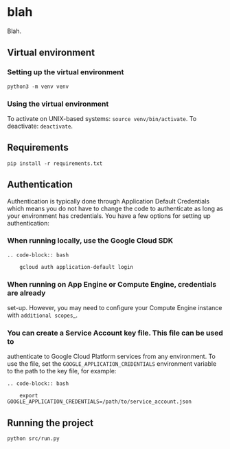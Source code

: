 # blah
Blah.


## Virtual environment

### Setting up the virtual environment

`python3 -m venv venv`

### Using the virtual environment

To activate on UNIX-based systems: `source venv/bin/activate`.
To deactivate: `deactivate`.

## Requirements

`pip install -r requirements.txt`


## Authentication


Authentication is typically done through Application Default Credentials
which means you do not have to change the code to authenticate as long as
your environment has credentials. You have a few options for setting up
authentication:

### When running locally, use the Google Cloud SDK

    .. code-block:: bash

        gcloud auth application-default login


### When running on App Engine or Compute Engine, credentials are already
   set-up. However, you may need to configure your Compute Engine instance
   with `additional scopes`_.

### You can create a Service Account key file. This file can be used to
   authenticate to Google Cloud Platform services from any environment. To use
   the file, set the ``GOOGLE_APPLICATION_CREDENTIALS`` environment variable to
   the path to the key file, for example:

    .. code-block:: bash

        export GOOGLE_APPLICATION_CREDENTIALS=/path/to/service_account.json


## Running the project

`python src/run.py`
